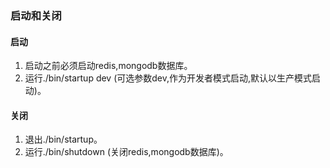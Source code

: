 ### 启动和关闭
#### 启动
1. 启动之前必须启动redis,mongodb数据库。
2. 运行./bin/startup dev (可选参数dev,作为开发者模式启动,默认以生产模式启动)。

#### 关闭
1. 退出./bin/startup。  
2. 运行./bin/shutdown (关闭redis,mongodb数据库)。
